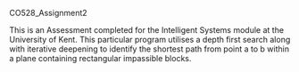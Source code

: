 CO528_Assignment2

This is an Assessment completed for the Intelligent Systems module at the University of Kent. This particular program utilises a depth first search along with iterative deepening to identify the shortest path from point a to b within a plane containing rectangular impassible blocks.
